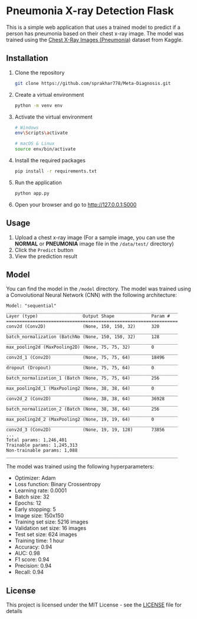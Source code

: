 # Pneumonia X-ray Detection Flask

This is a simple web application that uses a trained model to predict if a person has pneumonia based on their chest x-ray image. The model was trained using the [Chest X-Ray Images (Pneumonia)](https://www.kaggle.com/paultimothymooney/chest-xray-pneumonia) dataset from Kaggle.

## Installation

1. Clone the repository
    ```bash
    git clone https://github.com/sprakhar778/Meta-Diagnosis.git
    ```

2. Create a virtual environment
    ```bash
    python -m venv env
    ```

3. Activate the virtual environment
    ```bash
    # Windows
    env\Scripts\activate

    # macOS & Linux
    source env/bin/activate
    ```

4. Install the required packages
    ```bash
    pip install -r requirements.txt
    ```

5. Run the application
    ```bash
    python app.py
    ```

6. Open your browser and go to http://127.0.0.1:5000

## Usage

1. Upload a chest x-ray image (For a sample image, you can use the **NORMAL** or **PNEUMONIA** image file in the `/data/test/` directory)
2. Click the `Predict` button
3. View the prediction result

## Model

You can find the model in the `/model` directory. The model was trained using a Convolutional Neural Network (CNN) with the following architecture:

```
Model: "sequential"
_________________________________________________________________
Layer (type)                 Output Shape              Param #   
=================================================================
conv2d (Conv2D)              (None, 150, 150, 32)      320       
_________________________________________________________________
batch_normalization (BatchNo (None, 150, 150, 32)      128       
_________________________________________________________________
max_pooling2d (MaxPooling2D) (None, 75, 75, 32)        0         
_________________________________________________________________
conv2d_1 (Conv2D)            (None, 75, 75, 64)        18496     
_________________________________________________________________
dropout (Dropout)            (None, 75, 75, 64)        0         
_________________________________________________________________
batch_normalization_1 (Batch (None, 75, 75, 64)        256       
_________________________________________________________________
max_pooling2d_1 (MaxPooling2 (None, 38, 38, 64)        0         
_________________________________________________________________
conv2d_2 (Conv2D)            (None, 38, 38, 64)        36928     
_________________________________________________________________
batch_normalization_2 (Batch (None, 38, 38, 64)        256       
_________________________________________________________________
max_pooling2d_2 (MaxPooling2 (None, 19, 19, 64)        0         
_________________________________________________________________
conv2d_3 (Conv2D)            (None, 19, 19, 128)       73856     
...
Total params: 1,246,401
Trainable params: 1,245,313
Non-trainable params: 1,088
_________________________________________________________________
```

The model was trained using the following hyperparameters:

- Optimizer: Adam
- Loss function: Binary Crossentropy
- Learning rate: 0.0001
- Batch size: 32
- Epochs: 12
- Early stopping: 5
- Image size: 150x150
- Training set size: 5216 images
- Validation set size: 16 images
- Test set size: 624 images
- Training time: 1 hour
- Accuracy: 0.94
- AUC: 0.98
- F1 score: 0.94
- Precision: 0.94
- Recall: 0.94

## License

This project is licensed under the MIT License - see the [LICENSE](LICENSE) file for details

